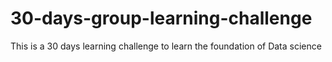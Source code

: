 # 30-days-group-learning-challenge
This is a 30 days learning challenge to learn the foundation of Data science
